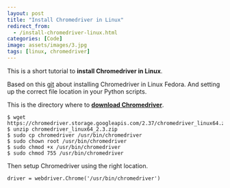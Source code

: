 ```yaml
---
layout: post
title: "Install Chromedriver in Linux"
redirect_from:
  - /install-chromedriver-linux.html
categories: [Code]
image: assets/images/3.jpg
tags: [linux, chromedriver]
---
```


This is a short tutorial to **install Chromedriver in Linux**.

Based on this <a href="https://gist.github.com/natritmeyer/6522446" target="_blank">git</a> about installing Chromedriver in Linux Fedora. And setting up the correct file location in your Python scripts.

This is the directory where to **<a href="https://sites.google.com/a/chromium.org/chromedriver/downloads" target="_blank">download Chromedriver</a>**.

    $ wget https://chromedriver.storage.googleapis.com/2.37/chromedriver_linux64.zip
    $ unzip chromedriver_linux64_2.3.zip
    $ sudo cp chromedriver /usr/bin/chromedriver
    $ sudo chown root /usr/bin/chromedriver
    $ sudo chmod +x /usr/bin/chromedriver
    $ sudo chmod 755 /usr/bin/chromedriver

Then setup Chromedriver using the right location.

    driver = webdriver.Chrome('/usr/bin/chromedriver')
